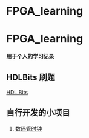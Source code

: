 # FPGA_learning
# FPGA_learning
**用于个人的学习记录**
## HDLBits 刷题
[HDL Bits](https://github.com/siimnzou/FPGA_learning/tree/main/HDL_bits)

## 自行开发的小项目
1. [数码管时钟](https://github.com/siimnzou/FPGA_learning/tree/main/DigitalAlarm/Seg595_digital_alarm)
